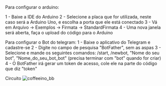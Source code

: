 Para configurar o arduino:

1 - Baixe a IDE do Arduino
2 - Selecione a placa que for utilizada, neste caso será a Arduino Uno, e escolha a porta que ele está conectado
3 - Vá em Arquivo -> Exemplos -> Firmata -> StandardFirmata
4 - Uma nova janela será aberta, faça o upload do código para o Arduino

Para configurar o Bot do telegram:
1 - Baixe o aplicativo do Telegram e cadastre-se
2 - Digite no campo de pesquisa "BotFather", sem as aspas
3 - Selecione e mande os seguintes comandos: /start, /newbot, "Nome do seu bot", "Nome_do_seu_bot_bot" (precisa terminar com "bot" quando for criar)
4 - O BotFather irá gerar um token de acesso, cole ele na parte do código que diz "token"

Circuito
![coffeeino_bb](https://user-images.githubusercontent.com/12562843/40142339-b0d6543a-592e-11e8-9c11-2e062dcd0f6e.png)
